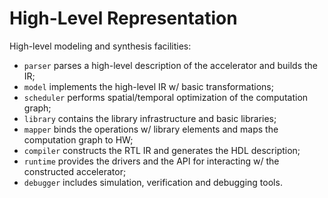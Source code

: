 # High-Level Representation

High-level modeling and synthesis facilities:

* `parser` parses a high-level description of the accelerator and builds the IR;
* `model` implements the high-level IR w/ basic transformations;
* `scheduler` performs spatial/temporal optimization of the computation graph;
* `library` contains the library infrastructure and basic libraries;
* `mapper` binds the operations w/ library elements and maps the computation graph to HW;
* `compiler` constructs the RTL IR and generates the HDL description;
* `runtime` provides the drivers and the API for interacting w/ the constructed accelerator;
* `debugger` includes simulation, verification and debugging tools. 
